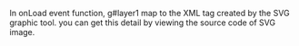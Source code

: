 In onLoad event function, g#layer1 map to the XML tag created by the SVG 
graphic tool. you can get this detail by viewing the source code of SVG image.
